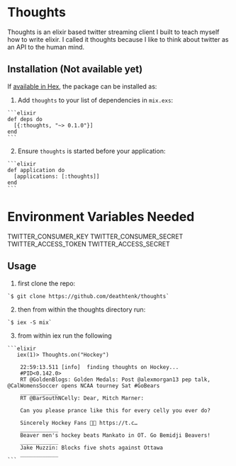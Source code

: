 # Thoughts

Thoughts is an elixir based twitter streaming client I built to teach myself how to write elixir.
I called it thoughts because I like to think about twitter as an API to the human mind.

## Installation (Not available yet)

If [available in Hex](https://hex.pm/docs/publish), the package can be installed as:

  1. Add `thoughts` to your list of dependencies in `mix.exs`:

    ```elixir
    def deps do
      [{:thoughts, "~> 0.1.0"}]
    end
    ```

  2. Ensure `thoughts` is started before your application:

    ```elixir
    def application do
      [applications: [:thoughts]]
    end
    ```

# Environment Variables Needed

  TWITTER_CONSUMER_KEY
  TWITTER_CONSUMER_SECRET
  TWITTER_ACCESS_TOKEN
  TWITTER_ACCESS_SECRET  

## Usage

  1. first clone the repo:
  
    `$ git clone https://github.com/deathtenk/thoughts`

  2. then from within the thoughts directory run:
  
    `$ iex -S mix`

  3. from within iex run the following
  
    ```elixir 
       iex(1)> Thoughts.on("Hockey")

        22:59:13.511 [info]  finding thoughts on Hockey...
        #PID<0.142.0>
        RT @GoldenBlogs: Golden Medals: Post @alexmorgan13 pep talk, @CalWomensSoccer opens NCAA tourney Sat #GoBears
        ____________
        RT @BarSouthNCelly: Dear, Mitch Marner:

        Can you please prance like this for every celly you ever do?

        Sincerely Hockey Fans 🐴🚨 https://t.c…
        ____________
        Beaver men's hockey beats Mankato in OT. Go Bemidji Beavers!
        ____________
        Jake Muzzin: Blocks five shots against Ottawa
        ____________ 
    ```
